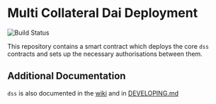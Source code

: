 # Multi Collateral Dai Deployment
![Build Status](https://github.com/makerdao/dss-deploy/actions/workflows/.github/workflows/tests.yaml/badge.svg?branch=v1.2)

This repository contains a smart contract which deploys the core `dss` contracts and sets up the necessary authorisations between them.

## Additional Documentation

`dss` is also documented in the [wiki](https://github.com/makerdao/dss/wiki) and in [DEVELOPING.md](https://github.com/makerdao/dss/blob/master/DEVELOPING.md)
